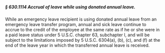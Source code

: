 ##### § 630.1114 Accrual of leave while using donated annual leave. #####

While an emergency leave recipient is using donated annual leave from an emergency leave transfer program, annual and sick leave continue to accrue to the credit of the employee at the same rate as if he or she were in a paid leave status under 5 U.S.C. chapter 63, subchapter I, and will be subject to the limitations imposed by 5 U.S.C. 6304(a), (b), (c), and (f) at the end of the leave year in which the transferred annual leave is received.